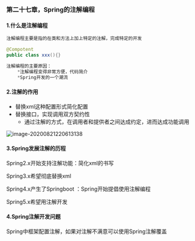 ### 第二十七章，Spring的注解编程

#### 1.什么是注解编程

~~~ java 
注解编程主要是指的在类和方法上加上特定的注解，完成特定的开发

@Compotent
public class xxx(){}

注解编程的主要原因：
    *注解编程变得非常方便，代码简介
    *Spring开发的一个潮流
~~~

#### 2.注解的作用

* 替换xml这种配置形式简化配置
* 替换接口，实现调用双方契约性
  * 通过注解的方式，在调用者和提供者之间达成约定，进而达成功能调用

![image-20200821220613138](E:\Markdown\Spring\Spring5学习\image-20200821220613138.png)

#### 3.Spring发展注解的历程

Spring2.x开始支持注解功能：简化xml的书写

Spring3.x希望彻底替换xml

Spring4.x产生了Springboot ：Spring开始提倡使用注解编程

Spring5.x希望用注解开发

#### 4.Spring注解开发问题

Spring中框架配置注解，如果对注解不满意可以使用Spring注解覆盖



